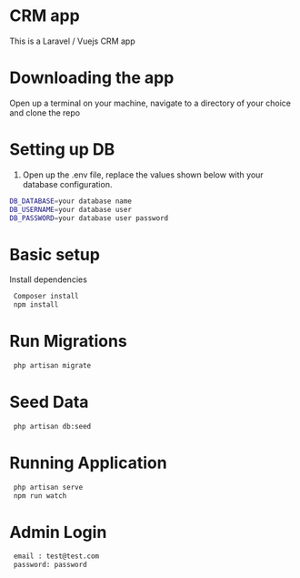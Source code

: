 # CRM app
This is a Laravel / Vuejs CRM app

# Downloading the app
Open up a terminal on your machine, navigate to a directory of your choice and clone the repo




# Setting up DB
1. Open up the .env file, replace the values shown below with your database configuration.
```bash
DB_DATABASE=your database name
DB_USERNAME=your database user
DB_PASSWORD=your database user password

```

# Basic setup
Install dependencies
```bash
 Composer install
 npm install
```
# Run Migrations
```bash
 php artisan migrate
```
# Seed Data
```bash
 php artisan db:seed
```

# Running Application
```bash
 php artisan serve
 npm run watch
```

# Admin Login
```bash
 email : test@test.com
 password: password
``` 





